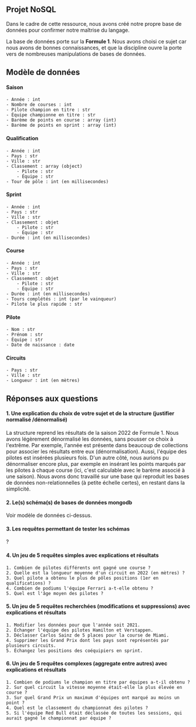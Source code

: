 
## Projet NoSQL

Dans le cadre de cette ressource, nous avons créé notre propre base de données pour confirmer notre maîtrise du langage.

La base de données porte sur la **Formule 1**. Nous avons choisi ce sujet car nous avons de bonnes connaissances, et que la discipline ouvre la porte vers de nombreuses manipulations de bases de données.

## Modèle de données

#### Saison
```
- Année : int
- Nombre de courses : int
- Pilote champion en titre : str
- Équipe championne en titre : str
- Barème de points en course : array (int)
- Barème de points en sprint : array (int)
```

#### Qualification
```
- Année : int
- Pays : str
- Ville : str
- Classement : array (object)
    - Pilote : str
    - Équipe : str
- Tour de pôle : int (en millisecondes)
```

#### Sprint
```
- Année : int
- Pays : str
- Ville : str
- Classement : objet
    - Pilote : str
    - Équipe : str
- Durée : int (en millisecondes)
```

#### Course
```
- Année : int
- Pays : str
- Ville : str
- Classement : objet
    - Pilote : str
    - Équipe : str
- Durée : int (en millisecondes)
- Tours complétés : int (par le vainqueur)
- Pilote le plus rapide : str
```

#### Pilote
``` 
- Nom : str
- Prénom : str
- Équipe : str
- Date de naissance : date
```

#### Circuits
```
- Pays : str
- Ville : str
- Longueur : int (en mètres)
```

## Réponses aux questions

#### 1. Une explication du choix de votre sujet et de la structure (justifier normalisé /dénormalisé)

La structure reprend les résultats de la saison 2022 de Formule 1. Nous avons légèrement dénormalisé les données, sans pousser ce choix à l'extrême. Par exemple, l'année est présente dans beaucoup de collections pour associer les résultats entre eux (dénormalisation). Aussi, l'équipe des pilotes est insérées plusieurs fois. D'un autre côté, nous aurions pu dénormaliser encore plus, par exemple en insérant les points marqués par les pilotes à chaque course (ici, c'est calculable avec le barème associé à une saison). Nous avons donc travaillé sur une base qui reproduit les bases de données non-relationnelles (à petite échelle certes), en restant dans la simplicité.

#### 2. Le(s) schéma(s) de bases de données mongodb

Voir modèle de données ci-dessus.

#### 3. Les requêtes permettant de tester les schémas

?

#### 4. Un jeu de 5 requêtes simples avec explications et résultats

    1. Combien de pilotes différents ont gagné une course ?
    2. Quelle est la longueur moyenne d'un circuit en 2022 (en mètres) ?
    3. Quel pilote a obtenu le plus de pôles positions (1er en qualifications) ?
    4. Combien de podiums l'équipe Ferrari a-t-elle obtenu ?
    5. Quel est l'âge moyen des pilotes ?

#### 5. Un jeu de 5 requêtes recherchées (modifications et suppressions) avec explications et résultats

    1. Modifier les données pour que l'année soit 2021.
    2. Échanger l'équipe des pilotes Hamilton et Verstappen.
    3. Déclasser Carlos Sainz de 5 places pour la course de Miami.
    4. Supprimer les Grand Prix dont les pays sont représentés par plusieurs circuits.
    5. Échangez les positions des coéquipiers en sprint.

#### 6. Un jeu de 5 requêtes complexes (aggregate entre autres) avec explications et résultats

    1. Combien de podiums le champion en titre par équipes a-t-il obtenu ?
    2. Sur quel circuit la vitesse moyenne était-elle la plus élevée en course ?
    3. Sur quel Grand Prix un maximum d'équipes ont marqué au moins un point ?
    4. Quel est le classement du championnat des pilotes ?
    5. Si l'équipe Red Bull était déclassée de toutes les sessions, qui aurait gagné le championnat par équipe ?